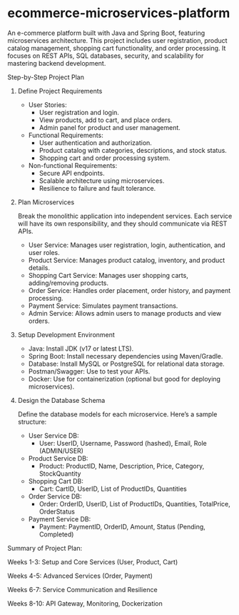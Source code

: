 # ecommerce-microservices-platform
An e-commerce platform built with Java and Spring Boot, featuring microservices architecture. This project includes user registration, product catalog management, shopping cart functionality, and order processing. It focuses on REST APIs, SQL databases, security, and scalability for mastering backend development.

Step-by-Step Project Plan
1. Define Project Requirements
    - User Stories:
      - User registration and login.
      - View products, add to cart, and place orders.
      - Admin panel for product and user management.
    - Functional Requirements:
      - User authentication and authorization.
      - Product catalog with categories, descriptions, and stock status.
      - Shopping cart and order processing system.
    - Non-functional Requirements:
      - Secure API endpoints.
      - Scalable architecture using microservices.
      - Resilience to failure and fault tolerance.

2. Plan Microservices

    Break the monolithic application into independent services. Each service will have its own responsibility, and they should communicate via REST APIs.

    - User Service: Manages user registration, login, authentication, and user roles.
    - Product Service: Manages product catalog, inventory, and product details.
    - Shopping Cart Service: Manages user shopping carts, adding/removing products.
    - Order Service: Handles order placement, order history, and payment processing.
    - Payment Service: Simulates payment transactions.
    - Admin Service: Allows admin users to manage products and view orders.

3. Setup Development Environment

    - Java: Install JDK (v17 or latest LTS).
    - Spring Boot: Install necessary dependencies using Maven/Gradle.
    - Database: Install MySQL or PostgreSQL for relational data storage.
    - Postman/Swagger: Use to test your APIs.
    - Docker: Use for containerization (optional but good for deploying microservices).

4. Design the Database Schema

    Define the database models for each microservice. Here’s a sample structure:

    - User Service DB:
      - User: UserID, Username, Password (hashed), Email, Role (ADMIN/USER)
    - Product Service DB:
      - Product: ProductID, Name, Description, Price, Category, StockQuantity
    - Shopping Cart DB:
      - Cart: CartID, UserID, List of ProductIDs, Quantities
    - Order Service DB:
      - Order: OrderID, UserID, List of ProductIDs, Quantities, TotalPrice, OrderStatus
    - Payment Service DB:
      - Payment: PaymentID, OrderID, Amount, Status (Pending, Completed)

Summary of Project Plan:

  Weeks 1-3: Setup and Core Services (User, Product, Cart)
  
  Weeks 4-5: Advanced Services (Order, Payment)
  
  Weeks 6-7: Service Communication and Resilience
  
  Weeks 8-10: API Gateway, Monitoring, Dockerization
